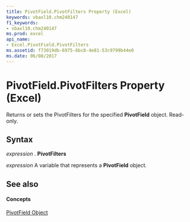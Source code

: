 ```yaml
---
title: PivotField.PivotFilters Property (Excel)
keywords: vbaxl10.chm240147
f1_keywords:
- vbaxl10.chm240147
ms.prod: excel
api_name:
- Excel.PivotField.PivotFilters
ms.assetid: f73019db-6975-6bc8-4e81-53c9799b44e0
ms.date: 06/08/2017
---
```



# PivotField.PivotFilters Property (Excel)

Returns or sets the PivotFilters for the specified **PivotField** object. Read-only.


## Syntax

 _expression_ . **PivotFilters**

 _expression_ A variable that represents a **PivotField** object.


## See also


#### Concepts


[PivotField Object](pivotfield-object-excel.md)

